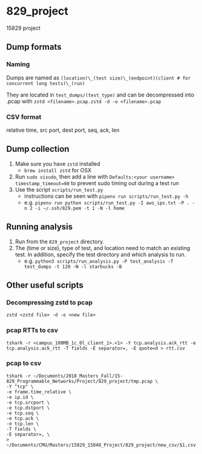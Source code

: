 # 829_project
15829 project

## Dump formats
### Naming
Dumps are named as `(location)\_(test size)\_(endpoint)(client # for concurrent long tests)\_(run)`

They are located in `test_dumps/(test_type)` and can be decompressed into .pcap
with `zstd <filename>.pcap.zstd -d -o <filename>.pcap`

### CSV format
relative time, src port, dest port, seq, ack, len

## Dump collection
1. Make sure you have `zstd` installed
    * `brew install zstd` for OSX
2. Run `sudo visudo`, then add a line with `Defaults:<your username> timestamp_timeout=60` to prevent sudo timing out during a test run
3. Use the script `scripts/run_test.py`
    * instructions can be seen with `pipenv run scripts/run_test.py -h`
    * e.g. `pipenv run python scripts/run_test.py -I aws_ips.txt -P . -n 2 -i ~/.ssh/829.pem -t 1 -N -l home`

## Running analysis
1. Run from the `829_project` directory.
2. The (time or size), type of test, and location need to match an existing test. In addition, specify the test directory and which analysis to run. 
	* e.g. `python3 scripts/run_analysis.py -P test_analysis -T test_dumps -t 120 -N -l starbucks -B`

## Other useful scripts
### Decompressing zstd to pcap
```
zstd <zstd file> -d -o <new file>
```

### pcap RTTs to csv
```
tshark -r <campus_100MB_1c_0l_client_1>.<1> -Y tcp.analysis.ack_rtt -e tcp.analysis.ack_rtt -T fields -E separator=, -E quote=d > rtt.csv
```

### pcap to csv
```
tshark -r ~/Documents/2018_Masters_Fall/15-829_Programmable_Networks/Project/829_project/tmp.pcap \
-Y "tcp" \
-e frame.time_relative \
-e ip.id \
-e tcp.srcport \
-e tcp.dstport \
-e tcp.seq \
-e tcp.ack \
-e tcp.len \
-T fields \
-E separator=, \
> ~/Documents/CMU/Masters/15829_15848_Project/829_project/new_csv/$1.csv
```